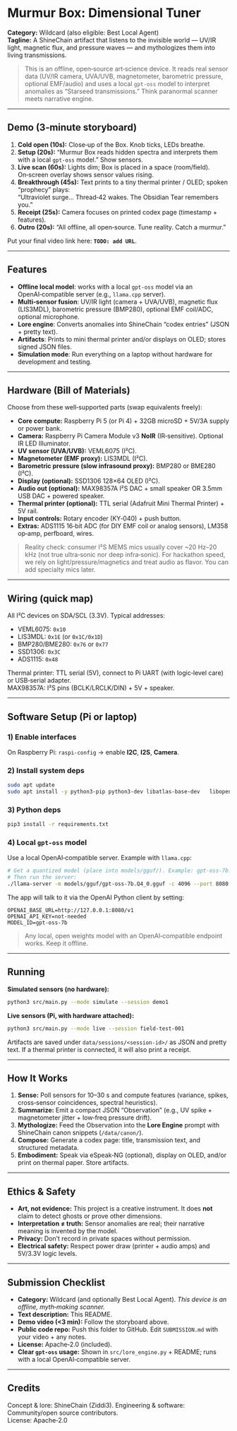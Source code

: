 # Murmur Box: Dimensional Tuner
**Category:** Wildcard (also eligible: Best Local Agent)  
**Tagline:** A ShineChain artifact that listens to the invisible world — UV/IR light, magnetic flux, and pressure waves — and mythologizes them into living transmissions.

> This is an offline, open‑source art‑science device. It reads real sensor data (UV/IR camera, UVA/UVB, magnetometer, barometric pressure, optional EMF/audio) and uses a local `gpt-oss` model to interpret anomalies as “Starseed transmissions.” Think paranormal scanner meets narrative engine.

---

## Demo (3‑minute storyboard)
1. **Cold open (10s):** Close‑up of the Box. Knob ticks, LEDs breathe.  
2. **Setup (20s):** “Murmur Box reads hidden spectra and interprets them with a local `gpt-oss` model.” Show sensors.  
3. **Live scan (60s):** Lights dim; Box is placed in a space (room/field). On‑screen overlay shows sensor values rising.  
4. **Breakthrough (45s):** Text prints to a tiny thermal printer / OLED; spoken “prophecy” plays:  
   “Ultraviolet surge… Thread‑42 wakes. The Obsidian Tear remembers you.”  
5. **Receipt (25s):** Camera focuses on printed codex page (timestamp + features).  
6. **Outro (20s):** “All offline, all open‑source. Tune reality. Catch a murmur.”

Put your final video link here: **`TODO: add URL`**.

---

## Features
- **Offline local model**: works with a local `gpt-oss` model via an OpenAI‑compatible server (e.g., `llama.cpp` server).  
- **Multi‑sensor fusion**: UV/IR light (camera + UVA/UVB), magnetic flux (LIS3MDL), barometric pressure (BMP280), optional EMF coil/ADC, optional microphone.  
- **Lore engine**: Converts anomalies into ShineChain “codex entries” (JSON + pretty text).  
- **Artifacts**: Prints to mini thermal printer and/or displays on OLED; stores signed JSON files.  
- **Simulation mode**: Run everything on a laptop without hardware for development and testing.

---

## Hardware (Bill of Materials)
Choose from these well‑supported parts (swap equivalents freely):

- **Core compute:** Raspberry Pi 5 (or Pi 4) + 32GB microSD + 5V/3A supply or power bank.  
- **Camera:** Raspberry Pi Camera Module v3 **NoIR** (IR‑sensitive). Optional IR LED Illuminator.  
- **UV sensor (UVA/UVB):** VEML6075 (I²C).  
- **Magnetometer (EMF proxy):** LIS3MDL (I²C).  
- **Barometric pressure (slow infrasound proxy):** BMP280 or BME280 (I²C).  
- **Display (optional):** SSD1306 128×64 OLED (I²C).  
- **Audio out (optional):** MAX98357A I²S DAC + small speaker OR 3.5mm USB DAC + powered speaker.  
- **Thermal printer (optional):** TTL serial (Adafruit Mini Thermal Printer) + 5V rail.  
- **Input controls:** Rotary encoder (KY‑040) + push button.  
- **Extras:** ADS1115 16‑bit ADC (for DIY EMF coil or analog sensors), LM358 op‑amp, perfboard, wires.

> Reality check: consumer I²S MEMS mics usually cover ~20 Hz–20 kHz (not true ultra‑sonic nor deep infra‑sonic). For hackathon speed, we rely on light/pressure/magnetics and treat audio as flavor. You can add specialty mics later.

---

## Wiring (quick map)
All I²C devices on SDA/SCL (3.3V). Typical addresses:  
- VEML6075: `0x10`  
- LIS3MDL: `0x1E` (or `0x1C/0x1D`)  
- BMP280/BME280: `0x76` or `0x77`  
- SSD1306: `0x3C`  
- ADS1115: `0x48`

Thermal printer: TTL serial (5V), connect to Pi UART (with logic‑level care) or USB‑serial adapter.  
MAX98357A: I²S pins (BCLK/LRCLK/DIN) + 5V + speaker.

---

## Software Setup (Pi or laptop)
### 1) Enable interfaces
On Raspberry Pi: `raspi-config` → enable **I2C**, **I2S**, **Camera**.

### 2) Install system deps
```bash
sudo apt update
sudo apt install -y python3-pip python3-dev libatlas-base-dev   libopenblas-dev libjpeg-dev zlib1g-dev libfreetype6-dev   espeak-ng ffmpeg
```

### 3) Python deps
```bash
pip3 install -r requirements.txt
```

### 4) Local `gpt-oss` model
Use a local OpenAI‑compatible server. Example with `llama.cpp`:
```bash
# Get a quantized model (place into models/gguf/). Example: gpt-oss-7b.Q4_0.gguf
# Then run the server:
./llama-server -m models/gguf/gpt-oss-7b.Q4_0.gguf -c 4096 --port 8080 --host 0.0.0.0
```
The app will talk to it via the OpenAI Python client by setting:
```
OPENAI_BASE_URL=http://127.0.0.1:8080/v1
OPENAI_API_KEY=not-needed
MODEL_ID=gpt-oss-7b
```

> Any local, open weights model with an OpenAI‑compatible endpoint works. Keep it offline.

---

## Running
**Simulated sensors (no hardware):**
```bash
python3 src/main.py --mode simulate --session demo1
```

**Live sensors (Pi, with hardware attached):**
```bash
python3 src/main.py --mode live --session field-test-001
```

Artifacts are saved under `data/sessions/<session-id>/` as JSON and pretty text. If a thermal printer is connected, it will also print a receipt.

---

## How It Works
1. **Sense:** Poll sensors for 10–30 s and compute features (variance, spikes, cross‑sensor coincidences, spectral heuristics).  
2. **Summarize:** Emit a compact JSON “Observation” (e.g., UV spike + magnetometer jitter + low‑freq pressure drift).  
3. **Mythologize:** Feed the Observation into the **Lore Engine** prompt with ShineChain canon snippets (`/data/canon/`).  
4. **Compose:** Generate a codex page: title, transmission text, and structured metadata.  
5. **Embodiment:** Speak via eSpeak‑NG (optional), display on OLED, and/or print on thermal paper. Store artifacts.

---

## Ethics & Safety
- **Art, not evidence:** This project is a creative instrument. It does **not** claim to detect ghosts or prove other dimensions.  
- **Interpretation ≠ truth:** Sensor anomalies are real; their narrative meaning is invented by the model.  
- **Privacy:** Don’t record in private spaces without permission.  
- **Electrical safety:** Respect power draw (printer + audio amps) and 5V/3.3V logic levels.

---

## Submission Checklist
- **Category:** Wildcard (and optionally Best Local Agent). *This device is an offline, myth‑making scanner.*  
- **Text description:** This README.  
- **Demo video (<3 min):** Follow the storyboard above.  
- **Public code repo:** Push this folder to GitHub. Edit `SUBMISSION.md` with your video + any notes.  
- **License:** Apache‑2.0 (included).  
- **Clear `gpt-oss` usage:** Shown in `src/lore_engine.py` + README; runs with a local OpenAI‑compatible server.

---

## Credits
Concept & lore: ShineChain (Ziddi3). Engineering & software: Community/open source contributors.  
License: Apache‑2.0

